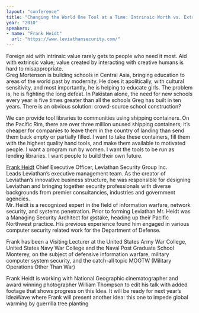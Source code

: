 ```yaml
---
layout: "conference"
title: "Changing the World One Tool at a Time: Intrinsic Worth vs. Extrinsic Value"
year: "2010"
speakers:
- name: "Frank Heidt"
  url: "https://www.leviathansecurity.com/"
---
```



Foreign aid with intrinsic value rarely gets to people who need it most. Aid
with extrinsic value; value created by interacting with creative humans is
hard to misappropriate.  
Greg Mortenson is building schools in Central Asia, bringing education to
areas of the world past by modernity. He does it apolitically, with cultural
sensitivity, and most importantly, he is helping to educate girls. The problem
is, he is fighting the long defeat. In Pakistan alone, the need for new
schools every year is five times greater than all the schools Greg has built
in ten years. There is an obvious solution: crowd-source school construction?

We can provide tool libraries to communities using shipping containers. On the
Pacific Rim, there are over three million unused shipping containers; it’s
cheaper for companies to leave them in the country of landing than send them
back empty or partially filled. I want to take these containers, fill them
with the highest quality hand tools, and make them available to motivated
people. I want a program run by women. I want the tools to be run as lending
libraries. I want people to build their own future.

[Frank
Heidt](https://web.archive.org/web/20210413183439/https://www.leviathansecurity.com/)
Chief Executive Officer, Leviathan Security Group Inc.  
Leads Leviathan’s executive management team. As the creator of Leviathan’s
innovative business structure, he was responsible for designing Leviathan and
bringing together security professionals with diverse backgrounds from premier
consultancies, industries and government agencies.  
Mr. Heidt is a recognized expert in the field of information warfare, network
security, and systems penetration. Prior to forming Leviathan Mr. Heidt was a
Managing Security Architect for @stake, heading up their Pacific Northwest
practice. His previous experience found him engaged in various computer
security related work for the Department of Defense.

Frank has been a Visiting Lecturer at the United States Army War College,
United States Navy War College and the Naval Post Graduate School Monterey, on
the subject of defensive information warfare, military computer system
security, and the catch-all topic MOOTW (Military Operations Other Than War)


Frank Heidt is working with National Geographic cinematographer and award
winning photographer William Thompson to edit his talk with added footage that
shows progress on this Idea. It will be ready for next year’s IdeaWave where
Frank will present another idea: this one to impede global warming by
guerrilla tree planting


[//]: # (Retrieved from https://web.archive.org/web/20210416135337/https://www.ideawave.ca/the-conference/changing-the-world-one-tool-at-a-time-intrinsic-worth-vs-extrinsic-value)